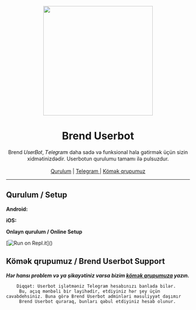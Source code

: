<div align="center">
  <img src="https://telegra.ph/file/eb135ce7993786cc39beb.jpg" width="300" height="300">
  <h1>Brend Userbot</h1>
</div>
<p align="center">
    Brend 𝑈𝑠𝑒𝑟𝐵𝑜𝑡, 𝑇𝑒𝑙𝑒𝑔𝑟𝑎𝑚ı daha sadə və funksional hala gətirmək üçün sizin xidmətinizdədir. Userbotun qurulumu tamamı ilə pulsuzdur. <br>
    <br>
        <a href="https://github.com/brendsupport/brenduserbot/blob/master/README.md#Qurulum"> Qurulum</a> |
        <a href="https://t.me/BrendUserbot">Telegram </a> |
        <a href="https://t.me/BrendSUP">Kömək qrupumuz</a>
    <br>
</p>

----

## Qurulum / Setup

**Android:** 



**iOS:**  

**Onlayn qurulum / Online Setup**

[![Run on Repl.it](https://img.shields.io/badge/Repl.it-%230D101E.svg?)]()

## Kömək qrupumuz / Brend Userbot Support
***Hər hansı problem və ya şikayətiniz varsa bizim [kömək qrupumuza](https://t.me/BrendSUP) yazın.***

```
    Diqqət: Userbot işlətməniz Telegram hesabınızı banlada bilər.
     Bu, açıq mənbəli bir layihədir, etdiyiniz hər şey üçün cavabdehsiniz. Buna görə Brend Userbot adminləri məsuliyyət daşımır
     Brend Userbot quraraq, bunları qəbul etdiyiniz hesab olunur.
```
